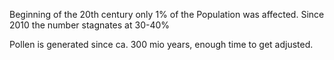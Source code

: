 
Beginning of the 20th century only 1% of the Population was affected. 
Since 2010 the number stagnates at 30-40% 


Pollen is generated since ca. 300 mio years, enough time to get adjusted. 


